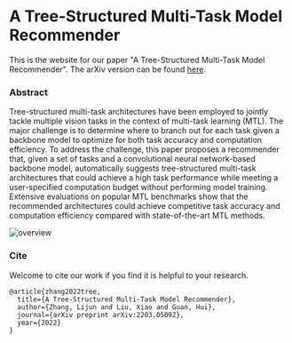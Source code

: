 # A Tree-Structured Multi-Task Model Recommender 
This is the website for our paper "A Tree-Structured Multi-Task Model Recommender". 
The arXiv version can be found [here](https://arxiv.org/pdf/2203.05092.pdf).

### Abstract
Tree-structured multi-task architectures have been employed to jointly tackle multiple vision tasks in the context of multi-task learning (MTL). The major challenge is to determine where to branch out for each task given a backbone model to optimize for both task accuracy and computation efficiency. To address the challenge, this paper proposes a recommender that, given a set of tasks and a convolutional neural network-based backbone model, automatically suggests tree-structured multi-task architectures that could achieve a high task performance while meeting a user-specified computation budget without performing model training. Extensive evaluations on popular MTL benchmarks show that the recommended architectures could achieve competitive task accuracy and computation efficiency compared with state-of-the-art MTL methods.

![overview](https://github.com/zhanglijun95/TreeMTL/tree/master/assets/overview.jpg)

### Cite
Welcome to cite our work if you find it is helpful to your research.
```
@article{zhang2022tree,
  title={A Tree-Structured Multi-Task Model Recommender},
  author={Zhang, Lijun and Liu, Xiao and Guan, Hui},
  journal={arXiv preprint arXiv:2203.05092},
  year={2022}
}
```
